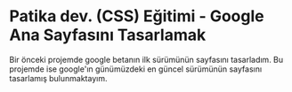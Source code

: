 # Patika dev. (CSS) Eğitimi - Google Ana Sayfasını Tasarlamak
  Bir önceki projemde google betanın ilk sürümünün sayfasını tasarladım.
  Bu projemde ise google'ın günümüzdeki en güncel sürümünün sayfasını tasarlamış bulunmaktayım.